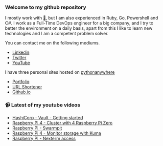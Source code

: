 ### Welcome to my github repository

I mostly work with [:snake:](https://www.python.org/), but I am also experienced in Ruby, Go, Powershell and C#. I work as a Full-Time DevOps engineer for a big company, and I try to better the environment on a daily basis, apart from this I like to learn new technologies and I am a competent problem solver.

You can contact me on the following mediums.
- [Linkedin](https://www.linkedin.com/in/r3ap3rpy)
- [Twitter](https://twitter.com/r3ap3rpy)
- [YouTube](https://www.youtube.com/channel/UC1qkMXH8d2I9DDAtBSeEHqg)

I have three personal sites hosted on [pythonanywhere](https://www.pythonanywhere.com/)
- [Portfolio](http://r3ap3rpy.pythonanywhere.com/)
- [URL Shortener](http://shortenpy.pythonanywhere.com/)
- [Github.io](https://r3ap3rpy.github.io/)

### :video_camera: Latest of my youtube videos
<!-- YOUTUBE:START -->
- [HashiCorp - Vault - Getting started](https://www.youtube.com/watch?v=OwnkE9Cz7fQ)
- [Raspberry PI 4 - Cluster with 4 Raspberry Pi Zero](https://www.youtube.com/watch?v=ulttLf1_7vw)
- [Raspberry PI - Swarmpit](https://www.youtube.com/watch?v=l_yOkhEmwyc)
- [Raspberry Pi 4 - Monitor storage with Kuma](https://www.youtube.com/watch?v=tsIyQnBcWfE)
- [Raspberry PI - Nexterm access](https://www.youtube.com/watch?v=XX2MyPOcEGY)
<!-- YOUTUBE:END -->

